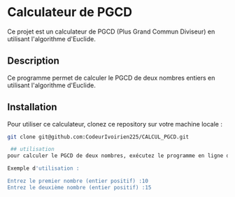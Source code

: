 # Calculateur de PGCD

Ce projet est un calculateur de PGCD (Plus Grand Commun Diviseur) en utilisant l'algorithme d'Euclide.

## Description

Ce programme permet de calculer le PGCD de deux nombres entiers en utilisant l'algorithme d'Euclide.

## Installation

Pour utiliser ce calculateur, clonez ce repository sur votre machine locale :
```bash
git clone git@github.com:CodeurIvoirien225/CALCUL_PGCD.git 

 ## utilisation 
pour calculer le PGCD de deux nombres, exécutez le programme en ligne de commande en passant les deux nombres comme arguments.

Exemple d'utilisation :

Entrez le premier nombre (entier positif) :10
Entrez le deuxième nombre (entier positif) :15
